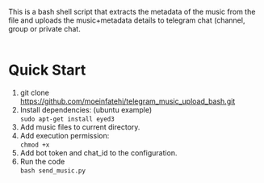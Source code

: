 This is a bash shell script that extracts the metadata of the music from the file and uploads the music+metadata details to telegram chat (channel, group or private chat.</br></br>

# Quick Start
1. git clone https://github.com/moeinfatehi/telegram_music_upload_bash.git</br>
2. Install dependencies: (ubuntu example)</br>
`sudo apt-get install eyed3`
3. Add music files to current directory.</br>
4. Add execution permission: </br>
`chmod +x` </br>
5. Add bot token and chat_id to the configuration.
6. Run the code</br>
`bash send_music.py`
